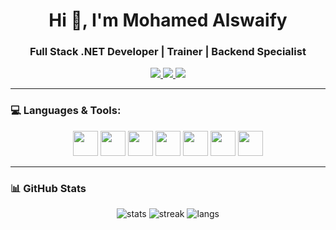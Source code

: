 <h1 align="center">Hi 👋, I'm Mohamed Alswaify</h1>
<h3 align="center">Full Stack .NET Developer | Trainer | Backend Specialist</h3>

<p align="center">
  <a href="https://linkedin.com/in/mohamedalswaify" target="_blank">
    <img src="https://img.shields.io/badge/LinkedIn-blue?logo=linkedin&style=for-the-badge" />
  </a>
  <a href="https://wa.me/966564842804" target="_blank">
    <img src="https://img.shields.io/badge/WhatsApp-25D366?logo=whatsapp&style=for-the-badge" />
  </a>
  <a href="https://mohamed-alswaify.com" target="_blank">
    <img src="https://img.shields.io/badge/Portfolio-000?logo=firefox-browser&style=for-the-badge" />
  </a>
</p>

---

### 💻 Languages & Tools:

<p align="center">
  <img src="https://cdn.jsdelivr.net/gh/devicons/devicon/icons/csharp/csharp-original.svg" width="40"/>
  <img src="https://cdn.jsdelivr.net/gh/devicons/devicon/icons/dot-net/dot-net-original.svg" width="40"/>
  <img src="https://cdn.jsdelivr.net/gh/devicons/devicon/icons/html5/html5-original.svg" width="40"/>
  <img src="https://cdn.jsdelivr.net/gh/devicons/devicon/icons/css3/css3-original.svg" width="40"/>
  <img src="https://cdn.jsdelivr.net/gh/devicons/devicon/icons/javascript/javascript-original.svg" width="40"/>
  <img src="https://cdn.jsdelivr.net/gh/devicons/devicon/icons/bootstrap/bootstrap-original.svg" width="40"/>
  <img src="https://cdn.jsdelivr.net/gh/devicons/devicon/icons/sqlserver/sqlserver-original.svg" width="40"/>
</p>

---

### 📊 GitHub Stats

<p align="center">
  <img src="https://github-readme-stats.vercel.app/api?username=mohamedalswaify&show_icons=true&theme=tokyonight" alt="stats"/>
  <img src="https://github-readme-streak-stats.herokuapp.com/?user=mohamedalswaify&theme=tokyonight" alt="streak"/>
  <img src="https://github-readme-stats.vercel.app/api/top-langs/?username=mohamedalswaify&layout=compact&theme=tokyonight" alt="langs"/>
</p>
